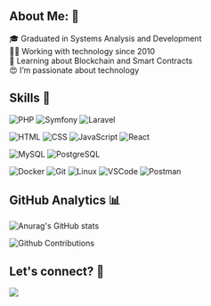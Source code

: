 ## About Me: 👋

🎓 Graduated in Systems Analysis and Development <br />👨‍💻 Working with technology since 2010 <br />📖 Learning about Blockchain and Smart Contracts <br /> 😍 I’m passionate about technology

## Skills 🚀

![PHP](https://img.shields.io/badge/-PHP-333?style=flat&logo=php&logoColor=FFF) ![Symfony](https://img.shields.io/badge/-Symfony-333?style=flat&logo=symfony&logoColor=FFF) ![Laravel](https://img.shields.io/badge/-Laravel-333?style=flat&logo=laravel&logoColor=FFF)

![HTML](https://img.shields.io/badge/-HTML-333?style=flat&logo=HTML5&logoColor=FFF) ![CSS](https://img.shields.io/badge/-CSS-333?style=flat&logo=CSS3&logoColor=FFF) ![JavaScript](https://img.shields.io/badge/-JavaScript-333?style=flat&logo=javascript&logoColor=FFF) ![React](https://img.shields.io/badge/-React.js-333?style=flat&logo=react&logoColor=FFF) 

![MySQL](https://img.shields.io/badge/-MySQL-333?style=flat&logo=mysql&logoColor=FFF) ![PostgreSQL](https://img.shields.io/badge/-PostgreSQL-333?style=flat&logo=postgresql&logoColor=FFF)

![Docker](https://img.shields.io/badge/-Docker-333?style=flat&logo=docker&logoColor=FFF) ![Git](https://img.shields.io/badge/-Git-333?style=flat&logo=git&logoColor=FFF) ![Linux](https://img.shields.io/badge/-Linux-333?style=flat&logo=linux&logoColor=FFF) ![VSCode](https://img.shields.io/badge/-VSCode-333?style=flat&logo=visual-studio-code&logoColor=FFF) ![Postman](https://img.shields.io/badge/-Postman-333?style=flat&logo=postman&logoColor=FFF)

## GitHub Analytics 📊

![Anurag's GitHub stats](https://github-readme-stats.vercel.app/api?username=LucinoGonzaga&show_icons=true&theme=radical)

![Github Contributions](https://github-readme-streak-stats.herokuapp.com/?user=LucinoGonzaga&hide_border=false&theme=radical)


## Let's connect? 🤝

<a href="https://www.linkedin.com/in/lucino-gonzaga" target="_blank"><img src="https://img.shields.io/badge/-Lucino Gonzaga-333?style=flat&logo=linkedin&logoColor=FFF)"/></a>
